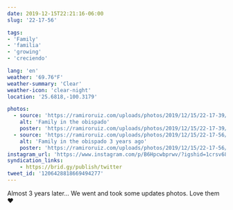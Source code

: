 ```yaml
---
date: 2019-12-15T22:21:16-06:00
slug: '22-17-56'

tags:
- 'Family'
- 'familia'
- 'growing'
- 'creciendo'

lang: 'en'
weather: '69.76°F'
weather-summary: 'Clear'
weather-icon: 'clear-night'
location: '25.6818,-100.3179'

photos:
  - source: 'https://ramiroruiz.com/uploads/photos/2019/12/15/22-17-39/family-in-the-obispado.jpg'
    alt: 'Family in the obispado'
    poster: 'https://ramiroruiz.com/uploads/photos/2019/12/15/22-17-39/poster.'
  - source: 'https://ramiroruiz.com/uploads/photos/2019/12/15/22-17-56/family-in-the-obispado-3-years-ago.jpg'
    alt: 'Family in the obispado 3 years ago'
    poster: 'https://ramiroruiz.com/uploads/photos/2019/12/15/22-17-56/poster.'
instagram_url: 'https://www.instagram.com/p/B6Hpcwbprwv/?igshid=1crsv68vfdw9b'
syndication_links:
    - https://brid.gy/publish/twitter
tweet_id: '1206428818669494277'
---
```

Almost 3 years later... We went and took some updates photos. Love them ❤️

   
